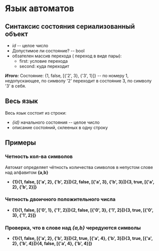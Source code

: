 # Язык автоматов
## Синтаксиc состояния сериализованный объект
+ *id* -- целое число
+ Допустимое ли состояние? -- bool
+ обзателен массив перехода ( переход в виде пары):
  + first: условие перехода
  + second: куда переходит

***Итого:*** Состояние: {1, false, [{'2', 3}, {'3', 1}]} -- по номеру 1, недопускающее, по символу '2' переходит в состояние 3, по символу '3' в себя.
## Весь язык
Весь язык состоит из строки:
+ *{id}* начального состояния -- целое число
+ описание состояний, склееных в одну строку

## Примеры
### Четность кол-ва символов
Автомат определяет чётность количества символов в непустом слове над алфавитом **{a,b}**
+ **{1}{1, false, [{'a', 2}, {'b', 2}]}{2, false, [{'a', 3}, {'b', 3}]}{3, true, [{'a', 2}, {'b', 2}]}**

### Четность двоичного положительного числа
+ **{1}{1, false, [{'0', 1}, {'1', 2}]}{2, false, [{'0', 3}, {'1', 2}]}{3, true, [{'0', 3}, {'1', 2}]}**

### Проверка, что в слове над *{a,b}* чередуются символы 
+ **{1}{1, false, [{'a', 2}, {'b', 3}]}{2, true, [{'a', 4}, {'b', 3}]}{3, true, [{'a', 2}, {'b', 4}]}{4, false, [{'a', 4}, {'b', 4}]}**